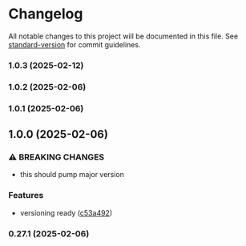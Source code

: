 # Changelog

All notable changes to this project will be documented in this file. See [standard-version](https://github.com/conventional-changelog/standard-version) for commit guidelines.

### 1.0.3 (2025-02-12)

### 1.0.2 (2025-02-06)

### 1.0.1 (2025-02-06)

## 1.0.0 (2025-02-06)


### ⚠ BREAKING CHANGES

* this should pump major version

### Features

* versioning ready ([c53a492](https://github.com/humexxx/humex-champions/commit/c53a49237f8f919b51e676714df71f04bc54e26a))

### 0.27.1 (2025-02-06)
